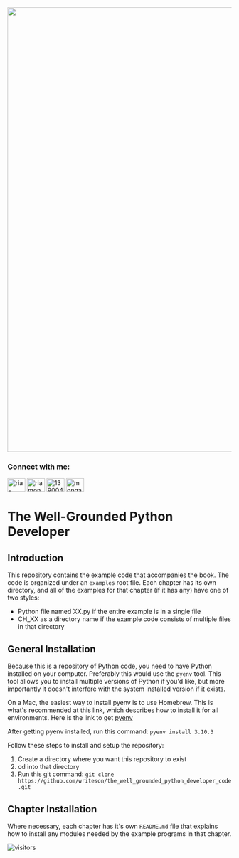 <img align="center" src="https://github.com/writeson/the-well-grounded-python-developer/blob/integration/images/the-well-grounded-python-developer.jpg" width="1000px">

<h3 align="left">Connect with me:</h3>
<p align="left">
    <a href="https://linkedin.com/in/dougfarrell" target="blank"><img align="center" src="https://cdn.jsdelivr.net/npm/simple-icons@v4/icons/linkedin.svg" alt="ria-monga" height="30" width="40" /></a>
    <a href="https://twitter.com/writeson" target="blank"><img align="center" src="https://cdn.jsdelivr.net/npm/simple-icons@v4/icons/twitter.svg" alt="riamonga7" height="30" width="40" /></a>
    <a href="https://stackoverflow.com/users/183315/writes-on" target="blank"><img align="center" src="https://cdn.jsdelivr.net/npm/simple-icons@v4/icons/stackoverflow.svg" alt="13900473" height="30" width="40" /></a>
    <a href="https://instagram.com/writes_on/" target="blank"><img align="center" src="https://cdn.jsdelivr.net/npm/simple-icons@v4/icons/instagram.svg"" alt="monga_ria" height="30" width="40" /></a>
</p>

# The Well-Grounded Python Developer

## Introduction

This repository contains the example code that accompanies the book. The code is organized under an `examples` root file. Each chapter has its own directory, and all of the examples for that chapter (if it has any) have one of two styles:

- Python file named XX.py if the entire example is in a single file
- CH_XX as a directory name if the example code consists of multiple files in that directory

## General Installation

Because this is a repository of Python code, you need to have Python installed on your computer. Preferably this would use the `pyenv` tool. This tool allows you to install multiple versions of Python if you'd like, but more importantly it doesn't interfere with the system installed version if it exists.

On a Mac, the easiest way to install pyenv is to use Homebrew. This is what's recommended at this link, which describes how to install it for all environments. Here is the link to get [pyenv](https://github.com/pyenv/pyenv)

After getting pyenv installed, run this command: `pyenv install 3.10.3`

Follow these steps to install and setup the repository:

1. Create a directory where you want this repository to exist
2. cd into that directory
3. Run this git command: `git clone https://github.com/writeson/the_well_grounded_python_developer_code.git`

## Chapter Installation

Where necessary, each chapter has it's own `README.md` file that explains how to install any modules needed by the example programs in that chapter.

![visitors](https://visitor-badge.laobi.icu/badge?page_id=Ria700.Ria700)

